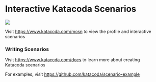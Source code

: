 # Interactive Katacoda Scenarios

[![](http://shields.katacoda.com/katacoda/mosn/count.svg)](https://www.katacoda.com/mosn "Get your profile on Katacoda.com")

Visit https://www.katacoda.com/mosn to view the profile and interactive scenarios

### Writing Scenarios
Visit https://www.katacoda.com/docs to learn more about creating Katacoda scenarios

For examples, visit https://github.com/katacoda/scenario-example
